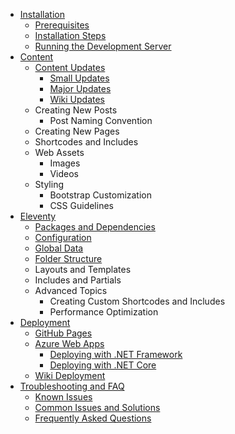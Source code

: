 - [Installation](Installation)
  - [Prerequisites](Installation#prerequisites)
  - [Installation Steps](Installation#installation-steps)
  - [Running the Development Server](Installation#running-the-development-server)
- [Content](Content)
  - [Content Updates](Content#content-updates)
    - [Small Updates](Content#small-updates)
    - [Major Updates](Content#major-updates)
    - [Wiki Updates](Content#wiki-updates)
  - Creating New Posts
    - Post Naming Convention
  - Creating New Pages
  - Shortcodes and Includes
  - Web Assets
    - Images
    - Videos
  - Styling
    - Bootstrap Customization
    - CSS Guidelines
- [Eleventy](Eleventy)
  - [Packages and Dependencies](Eleventy#packages-and-dependencies)
  - [Configuration](Eleventy#configuration)
  - [Global Data](Eleventy#global-data)
  - [Folder Structure](Eleventy#folder-structure)
  - Layouts and Templates
  - Includes and Partials
  - Advanced Topics
    - Creating Custom Shortcodes and Includes
    - Performance Optimization
- [Deployment](Deployment)
  - [GitHub Pages](Deployment#github-pages)
  - [Azure Web Apps](Deployment#azure-web-apps)
    - [Deploying with .NET Framework](Deployment#deploying-with-net-framework)
    - [Deploying with .NET Core](Deployment#deploying-with-net-core)
  - [Wiki Deployment](Deployment#wiki-deployment) 
- [Troubleshooting and FAQ](Troubleshooting-and-FAQ)
  - [Known Issues](Troubleshooting-and-FAQ#known-issues)
  - [Common Issues and Solutions](Troubleshooting-and-FAQ#common-issues-and-solutions)
  - [Frequently Asked Questions](Troubleshooting-and-FAQ#frequently-asked-questions)
